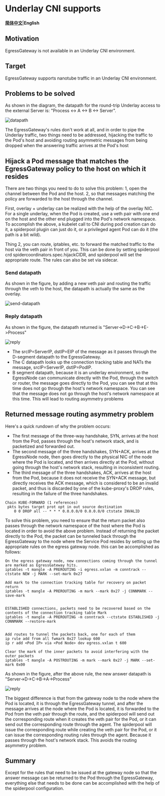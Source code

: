 # Underlay CNI supports

[**简体中文**](./README_zh-CN.md)|**English**

## Motivation

EgressGateway is not available in an Underlay CNI environment.

## Target

EgressGateway supports nanotube traffic in an Underlay CNI environment.

## Problems to be solved

As shown in the diagram, the datapath for the round-trip Underlay access to the external Server is: "Process <-> A <-> B <-> Server".

![datapath](underlay_datapath.png)

The EgressGateway's rules don't work at all, and in order to pipe the Underlay traffic, two things need to be addressed, hijacking the traffic to the Pod's host and avoiding routing asymmetric messages from being dropped when the answering traffic arrives at the Pod's host

## Hijack a Pod message that matches the EgressGateway policy to the host on which it resides

There are two things you need to do to solve this problem:
1, open the channel between the Pod and the host.
2, so that messages matching the policy are forwarded to the host through the channel.

First, overlay + underlay can be realized with the help of the overlay NIC. For a single underlay, when the Pod is created, use a veth pair with one end on the host and the other end plugged into the Pod's network namespace. To accomplish the above, a kubelet call to CNI during pod creation can do it, a spiderpool plugin can just do it, or a privileged agent Pod can do it (the path is a bit wild).

Thing 2, you can route, iptables, etc. to forward the matched traffic to the host via the veth pair in front of you. This can be done by setting spiderpool crd spidercoordinators.spec.hijackCIDR, and spiderpool will set the appropriate route. The rules can also be set via sidecar.

### Send datapath

As shown in the figure, by adding a new veth pair and routing the traffic through the veth to the host, the datapath is actually the same as the overlay.

![send-datapath](underlay_send_datapath.png)

### Reply datapath

As shown in the figure, the datapath returned is "Server->D->C->B->E->Process"

![reply](underlay_error_reply_datapath.png)

- The srcIP=ServerIP, dstIP=EIP of the message as it passes through the D-segment datapath to the EgressGateway.
- The C datapath looks up the connection tracking table and NATs the message, srcIP=ServerIP, dstIP=PodIP.
- B segment datapath, because it is an underlay environment, so the EgressNode can communicate directly with the Pod, through the switch or router, the message goes directly to the Pod, you can see that at this time does not go through the host's network namespace. You can see that the message does not go through the host's network namespace at this time. This will lead to routing asymmetry problems

## Returned message routing asymmetry problem

Here's a quick rundown of why the problem occurs:

- The first message of the three-way handshake, SYN, arrives at the host from the Pod, passes through the host's network stack, and is packetized and forwarded out.
- The second message of the three handshakes, SYN+ACK, arrives at the EgressNode node, then goes directly to the physical NIC of the node where the Pod is located, and then arrives directly at the Pod, without going through the host's network stack, resulting in inconsistent routing.
- The third message of the three handshakes, ACK, arrives at the host from the Pod, because it does not receive the SYN+ACK message, but directly receives the ACK message, which is considered to be an invalid packet, and thus is discarded by one of the kube-proxy's DROP rules, resulting in the failure of the three handshakes.

``` shell
Chain KUBE-FORWARD (1 references)
 pkts bytes target prot opt in out source destination
    0 0 DROP all -- * * * 0.0.0.0/0 0.0.0.0/0 ctstate INVALID
```

To solve this problem, you need to ensure that the return packet also passes through the network namespace of the host where the Pod is located in order to avoid the above problem. Instead of returning the packet directly to the Pod, the packet can be tunneled back through the EgressGateway to the node where the Service Pod resides by setting up the appropriate rules on the egress gateway node. this can be accomplished as follows:

``` shell
On the egress gateway node, new connections coming through the tunnel are marked as EgressGateway hits.
iptables -t mangle -A PREROUTING -i egress.vxlan -m conntrack --ctstate NEW -j MARK --set-mark 0x27

Add mark to the connection tracking table for recovery on packet return
iptables -t mangle -A PREROUTING -m mark --mark 0x27 -j CONNMARK --save-mark


ESTABLISHED connections, packets need to be recovered based on the contents of the connection tracking table Mark
iptables -t mangle -A PREROUTING -m conntrack --ctstate ESTABLISHED -j CONNMARK --restore-mark


Add routes to tunnel the packets back, one for each of them
ip rule add from all fwmark 0x27 lookup 600
ip r add <Pod IP> via <Pod Node> dev egress.vxlan t 600

Clear the mark of the inner packets to avoid interfering with the outer packets
iptables -t mangle -A POSTROUTING -m mark --mark 0x27 -j MARK --set-mark 0x00
```

As shown in the figure, after the above rule, the new answer datapath is "Server->D->C->B->A->Process"

![reply](underlay_reply_datapath.png)

The biggest difference is that from the gateway node to the node where the Pod is located, it is through the EgressGateway tunnel, and after the message arrives at the node where the Pod is located, it is forwarded to the Pod from the veth pair through the route, and the spiderpool will send out the corresponding route when it creates the veth pair for the Pod, or it can send out the corresponding route through the agent. The spiderpool will issue the corresponding route while creating the veth pair for the Pod, or it can issue the corresponding routing rules through the agent. Because it passes through the host's network stack. This avoids the routing asymmetry problem.

## Summary

Except for the rules that need to be issued at the gateway node so that the answer message can be returned to the Pod through the EgressGateway, everything else that needs to be done can be accomplished with the help of the spiderpool configuration.
